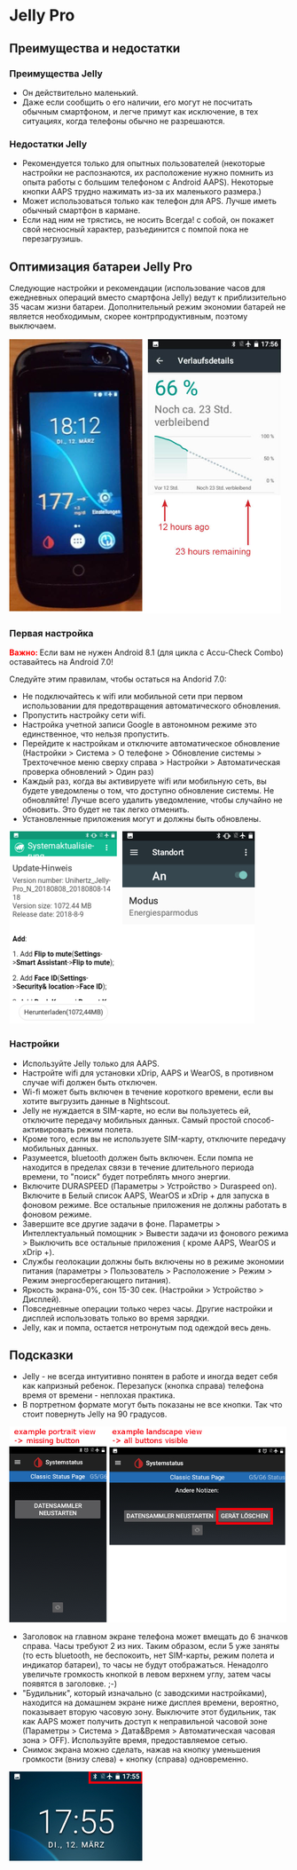 # Jelly Pro

## Преимущества и недостатки

### Преимущества Jelly

* Он действительно маленький.
* Даже если сообщить о его наличии, его могут не посчитать обычным смартфоном, и легче примут как исключение, в тех ситуациях, когда телефоны обычно не разрешаются.

### Недостатки Jelly

* Рекомендуется только для опытных пользователей (некоторые настройки не распознаются, их расположение нужно помнить из опыта работы с большим телефоном с Android AAPS). Некоторые кнопки AAPS трудно нажимать из-за их маленького размера.)
* Может использоваться только как телефон для APS. Лучше иметь обычный смартфон в кармане. 
* Если над ним не трястись, не носить Всегда! с собой, он покажет свой несносный характер, разъединится с помпой пока не перезагрузишь. 

## Оптимизация батареи Jelly Pro

Следующие настройки и рекомендации (использование часов для ежедневных операций вместо смартфона Jelly) ведут к приблизительно 35 часам жизни батареи. Дополнительный режим экономии батарей не является необходимым, скорее контрпродуктивным, поэтому выключаем.

![Смартфон Jelly](../images/jelly_01.jpg)

### Первая настройка

<b> <font color="#FF0000"> Важно: </b> </font> Если вам не нужен Android 8.1 (для цикла с Accu-Check Combo) оставайтесь на Android 7.0!

Следуйте этим правилам, чтобы остаться на Andorid 7.0:

* Не подключайтесь к wifi или мобильной сети при первом использовании для предотвращения автоматического обновления.
* Пропустить настройку сети wifi.
* Настройка учетной записи Google в автономном режиме это единственное, что нельзя пропустить.
* Перейдите к настройкам и отключите автоматическое обновление (Настройки > Система > О телефоне > Обновление системы > Трехточечное меню сверху справа > Настройки > Автоматическая проверка обновлений > Один раз)
* Каждый раз, когда вы активируете wifi или мобильную сеть, вы будете уведомлены о том, что доступно обновление системы. Не обновляйте! Лучше всего удалить уведомление, чтобы случайно не обновить. Это будет не так легко отменить. 
* Установленные приложения могут и должны быть обновлены.

![Настройки Jelly](../images/jelly_02.jpg)

### Настройки

* Используйте Jelly только для AAPS.
* Настройте wifi для установки xDrip, AAPS и WearOS, в противном случае wifi должен быть отключен. 
* Wi-fi может быть включен в течение короткого времени, если вы хотите выгрузить данные в Nightscout.
* Jelly не нуждается в SIM-карте, но если вы пользуетесь ей, отключите передачу мобильных данных. Самый простой способ-активировать режим полета.
* Кроме того, если вы не используете SIM-карту, отключите передачу мобильных данных.
* Разумеется, bluetooth должен быть включен. Если помпа не находится в пределах связи в течение длительного периода времени, то "поиск" будет потреблять много энергии.
* Включите DURASPEED (Параметры > Устройство > Duraspeed on). Включите в Белый список AAPS, WearOS и xDrip + для запуска в фоновом режиме. Все остальные приложения не должны работать в фоновом режиме.
* Завершите все другие задачи в фоне. Параметры > Интеллектуальный помощник > Вывести задачи из фонового режима > Выключить все остальные приложения ( кроме AAPS, WearOS и xDrip +).
* Службы геолокации должны быть включены но в режиме экономии питания (параметры > Пользователь > Расположение > Режим > Режим энергосберегающего питания).
* Яркость экрана-0%, сон 15-30 сек. (Настройки > Устройство > Дисплей).
* Повседневные операции только через часы. Другие настройки и дисплей использовать только во время зарядки. 
* Jelly, как и помпа, остается нетронутым под одеждой весь день.

## Подсказки

* Jelly - не всегда интуитивно понятен в работе и иногда ведет себя как капризный ребенок. Перезапуск (кнопка справа) телефона время от времени - неплохая практика.
* В портретном формате могут быть показаны не все кнопки. Так что стоит повернуть Jelly на 90 градусов.

![Jelly - портретный + пейзажный формат](../images/jelly_04.jpg)

* Заголовок на главном экране телефона может вмещать до 6 значков справа. Часы требуют 2 из них. Таким образом, если 5 уже заняты (то есть bluetooth, не беспокоить, нет SIM-карты, режим полета и индикатор батареи), то часы не будут отображаться. Ненадолго увеличьте громкость кнопкой в левом верхнем углу, затем часы появятся в заголовке. ;-)
* "Будильник", который изначально (с заводскими настройками), находится на домашнем экране ниже дисплея времени, вероятно, показывает вторую часовую зону. Выключите этот будильник, так как AAPS может получить доступ к неправильной часовой зоне (Параметры > Система > Дата&Время > Автоматическая часовая зона > OFF). Используйте время, предоставляемое сетью.
* Снимок экрана можно сделать, нажав на кнопку уменьшения громкости (внизу слева) + кнопку (справа) одновременно. 

![Jelly строка заголовка](../images/jelly_03.png)